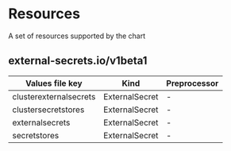 # Resources

A set of resources supported by the chart

## external-secrets.io/v1beta1

| Values file key | Kind | Preprocessor |
| --------------- | ---- | ------------ |
| clusterexternalsecrets   | ExternalSecret | - |
| clustersecretstores   | ExternalSecret | - |
| externalsecrets   | ExternalSecret | - |
| secretstores   | ExternalSecret | - |